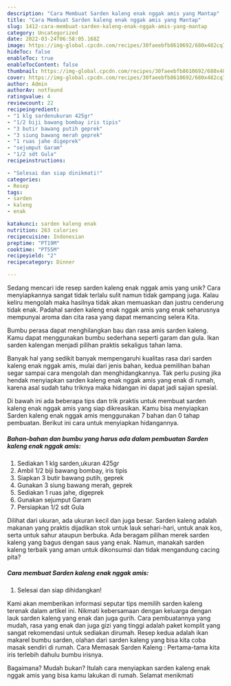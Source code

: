 ```yaml
---
description: "Cara Membuat Sarden kaleng enak nggak amis yang Mantap"
title: "Cara Membuat Sarden kaleng enak nggak amis yang Mantap"
slug: 1412-cara-membuat-sarden-kaleng-enak-nggak-amis-yang-mantap
category: Uncategorized
date: 2022-03-24T06:58:05.168Z
image: https://img-global.cpcdn.com/recipes/30faeebfb8610692/680x482cq70/sarden-kaleng-enak-nggak-amis-foto-resep-utama.jpg
hideToc: false
enableToc: true
enableTocContent: false
thumbnail: https://img-global.cpcdn.com/recipes/30faeebfb8610692/680x482cq70/sarden-kaleng-enak-nggak-amis-foto-resep-utama.jpg
cover: https://img-global.cpcdn.com/recipes/30faeebfb8610692/680x482cq70/sarden-kaleng-enak-nggak-amis-foto-resep-utama.jpg
author: Admin
authorAv: notfound
ratingvalue: 4
reviewcount: 22
recipeingredient:
- "1 klg sardenukuran 425gr"
- "1/2 biji bawang bombay iris tipis"
- "3 butir bawang putih geprek"
- "3 siung bawang merah geprek"
- "1 ruas jahe digeprek"
- "sejumput Garam"
- "1/2 sdt Gula"
recipeinstructions:

- "Selesai dan siap dinikmati!"
categories:
- Resep
tags:
- sarden
- kaleng
- enak

katakunci: sarden kaleng enak 
nutrition: 263 calories
recipecuisine: Indonesian
preptime: "PT19M"
cooktime: "PT55M"
recipeyield: "2"
recipecategory: Dinner

---
```





Sedang mencari ide resep sarden kaleng enak nggak amis yang unik? Cara menyiapkannya sangat tidak terlalu sulit namun tidak gampang juga. Kalau keliru mengolah maka hasilnya tidak akan memuaskan dan justru cenderung tidak enak. Padahal sarden kaleng enak nggak amis yang enak seharusnya mempunyai aroma dan cita rasa yang dapat memancing selera Kita.





Bumbu perasa dapat menghilangkan bau dan rasa amis sarden kaleng. Kamu dapat menggunakan bumbu sederhana seperti garam dan gula. Ikan sarden kalengan menjadi pilihan praktis sekaligus tahan lama.

Banyak hal yang sedikit banyak mempengaruhi kualitas rasa dari sarden kaleng enak nggak amis, mulai dari jenis bahan, kedua pemilihan bahan segar sampai cara mengolah dan menghidangkannya. Tak perlu pusing jika hendak menyiapkan sarden kaleng enak nggak amis yang enak di rumah, karena asal sudah tahu triknya maka hidangan ini dapat jadi sajian spesial.






Di bawah ini ada beberapa tips dan trik praktis untuk membuat sarden kaleng enak nggak amis yang siap dikreasikan. Kamu bisa menyiapkan Sarden kaleng enak nggak amis menggunakan 7 bahan dan 0 tahap pembuatan. Berikut ini cara untuk menyiapkan hidangannya.

<!--inarticleads1-->

##### Bahan-bahan dan bumbu yang harus ada dalam pembuatan Sarden kaleng enak nggak amis:

1. Sediakan 1 klg sarden,ukuran 425gr
1. Ambil 1/2 biji bawang bombay, iris tipis
1. Siapkan 3 butir bawang putih, geprek
1. Gunakan 3 siung bawang merah, geprek
1. Sediakan 1 ruas jahe, digeprek
1. Gunakan sejumput Garam
1. Persiapkan 1/2 sdt Gula


Dilihat dari ukuran, ada ukuran kecil dan juga besar. Sarden kaleng adalah makanan yang praktis dijadikan stok untuk lauk sehari-hari, untuk anak kos, serta untuk sahur ataupun berbuka. Ada beragam pilihan merek sarden kaleng yang bagus dengan saus yang enak. Namun, manakah sarden kaleng terbaik yang aman untuk dikonsumsi dan tidak mengandung cacing pita? 

<!--inarticleads2-->

##### Cara membuat Sarden kaleng enak nggak amis:


1. Selesai dan siap dihidangkan!

Kami akan memberikan informasi seputar tips memilih sarden kaleng terenak dalam artikel ini. Nikmati kebersamaan dengan keluarga dengan lauk sarden kaleng yang enak dan juga gurih. Cara pembuatannya yang mudah, rasa yang enak dan juga gizi yang tinggi adalah paket komplit yang sangat rekomendasi untuk sediakan dirumah. Resep kedua adalah ikan makarel bumbu sarden, olahan dari sarden kaleng yang bisa kita coba masak sendiri di rumah. Cara Memasak Sarden Kaleng : Pertama-tama kita iris terlebih dahulu bumbu irisnya. 

Bagaimana? Mudah bukan? Itulah cara menyiapkan sarden kaleng enak nggak amis yang bisa kamu lakukan di rumah. Selamat menikmati
